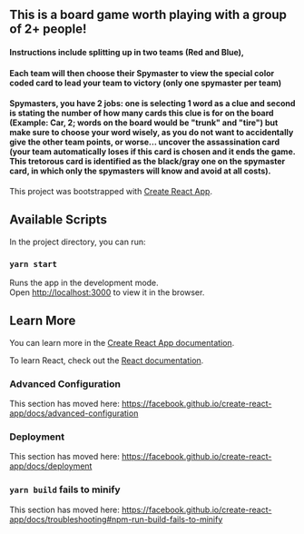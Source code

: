 ## This is a board game worth playing with a group of 2+ people!
#### Instructions include splitting up in two teams (Red and Blue),
#### Each team will then choose their Spymaster to view the special color coded card to lead your team to victory (only one spymaster per team)
#### Spymasters, you have 2 jobs: one is selecting 1 word as a clue and second is stating the number of how many cards this clue is for on the board (Example: Car, 2; words on the board would be "trunk" and "tire") but make sure to choose your word wisely, as you do not want to accidentally give the other team points, or worse... uncover the assassination card (your team automatically loses if this card is chosen and it ends the game. This tretorous card is identified as the black/gray one on the spymaster card, in which only the spymasters will know and avoid at all costs).

This project was bootstrapped with [Create React App](https://github.com/facebook/create-react-app).

## Available Scripts

In the project directory, you can run:

### `yarn start`

Runs the app in the development mode.<br />
Open [http://localhost:3000](http://localhost:3000) to view it in the browser.

## Learn More

You can learn more in the [Create React App documentation](https://facebook.github.io/create-react-app/docs/getting-started).

To learn React, check out the [React documentation](https://reactjs.org/).

### Advanced Configuration

This section has moved here: https://facebook.github.io/create-react-app/docs/advanced-configuration

### Deployment

This section has moved here: https://facebook.github.io/create-react-app/docs/deployment

### `yarn build` fails to minify

This section has moved here: https://facebook.github.io/create-react-app/docs/troubleshooting#npm-run-build-fails-to-minify
